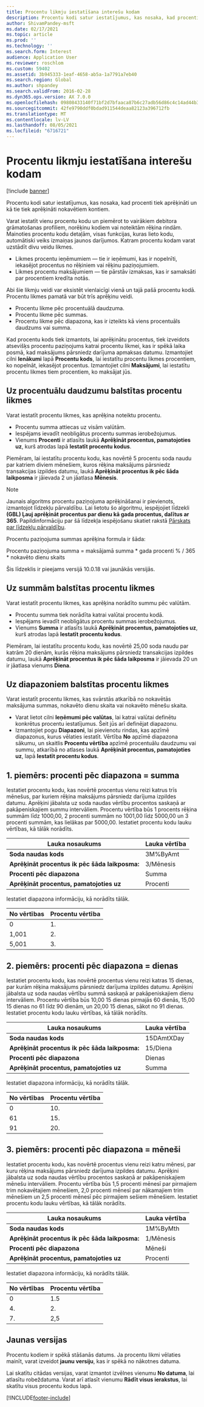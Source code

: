 ```yaml
---
title: Procentu likmju iestatīšana interešu kodam
description: Procentu kodi satur iestatījumus, kas nosaka, kad procenti tiek aprēķināti un kā tie tiek aprēķināti nokavētiem kontiem.
author: ShivamPandey-msft
ms.date: 02/17/2021
ms.topic: article
ms.prod: ''
ms.technology: ''
ms.search.form: Interest
audience: Application User
ms.reviewer: roschlom
ms.custom: 59402
ms.assetid: 3b945333-1eaf-4658-ab5a-1a7791a7eb40
ms.search.region: Global
ms.author: shpandey
ms.search.validFrom: 2016-02-28
ms.dyn365.ops.version: AX 7.0.0
ms.openlocfilehash: 09808433140f71bf2d7bfaaca87b6c27adb56d86c4c14ad44b37592d416fa2b9
ms.sourcegitcommit: 42fe9790ddf0bdad911544deaa82123a396712fb
ms.translationtype: MT
ms.contentlocale: lv-LV
ms.lasthandoff: 08/05/2021
ms.locfileid: "6716721"
---
```

# <a name="set-up-interest-rates-for-an-interest-code"></a>Procentu likmju iestatīšana interešu kodam

[!include [banner](../includes/banner.md)]

Procentu kodi satur iestatījumus, kas nosaka, kad procenti tiek aprēķināti un kā tie tiek aprēķināti nokavētiem kontiem.

Varat iestatīt vienu procentu kodu un piemērot to vairākiem debitora grāmatošanas profiliem, norēķinu kodiem vai noteiktām rēķina rindām. Mainoties procentu kodu detaļām, visas funkcijas, kuras lieto kodu, automātiski veiks izmaiņas jaunos darījumos. Katram procentu kodam varat uzstādīt divu veidu likmes.
-   Likmes procentu ieņēmumiem — tie ir ieņēmumi, kas ir nopelnīti, iekasējot procentus no rēķiniem vai rēķinu paziņojumiem.
-   Likmes procentu maksājumiem — tie pārstāv izmaksas, kas ir samaksāti par procentiem kredīta notās.

Abi šie likmju veidi var eksistēt vienlaicīgi vienā un tajā pašā procentu kodā. Procentu likmes pamatā var būt trīs aprēķinu veidi.
-   Procentu likme pēc procentuālā daudzuma.
-   Procentu likme pēc summas.
-   Procentu likme pēc diapazona, kas ir izteikts kā viens procentuāls daudzums vai summa.

Kad procentu kods tiek izmantots, lai aprēķinātu procentus, tiek izveidots atsevišķs procentu paziņojums katrai procentu likmei, kas ir spēkā laika posmā, kad maksājums pārsniedz darījuma apmaksas datumu. Izmantojiet cilni **Ienākumi** lapā **Procentu kods**, lai iestatītu procentu likmes procentiem, ko nopelnāt, iekasējot procentus. Izmantojiet cilni **Maksājumi**, lai iestatītu procentu likmes tiem procentiem, ko maksājat jūs.

## <a name="interest-rates-based-on-a-percentage"></a>Uz procentuālu daudzumu balstītas procentu likmes
Varat iestatīt procentu likmes, kas aprēķina noteiktu procentu.

- Procentu summa attiecas uz visām valūtām.
- Iespējams ievadīt neobligātus procentu summas ierobežojumus.
- Vienums **Procenti** ir atlasīts laukā **Aprēķināt procentus, pamatojoties uz**, kurš atrodas lapā **Iestatīt procentu kodus**.

Piemēram, lai iestatītu procentu kodu, kas novērtē 5 procentu soda naudu par katriem diviem mēnešiem, kuros rēķina maksājums pārsniedz transakcijas izpildes datumu, laukā **Aprēķināt procentus ik pēc šāda laikposma** ir jāievada 2 un jāatlasa **Mēnesis**.

> [!NOTE] 
> Jaunais algoritms procentu paziņojuma aprēķināšanai ir pievienots, izmantojot līdzekļu pārvaldību. Lai lietotu šo algoritmu, iespējojiet līdzekli **(GBL) Ļauj aprēķināt procentus par dienu kā gada procentus, dalītus ar 365**. Papildinformāciju par šā līdzekļa iespējošanu skatiet rakstā [Pārskats par līdzekļu pārvaldību](../../fin-ops-core/fin-ops/get-started/feature-management/feature-management-overview.md).
> 
> Procentu paziņojuma summas aprēķina formula ir šāda: 
>  
> Procentu paziņojuma summa = maksājamā summa * gada procenti % / 365 * nokavēto dienu skaits
>  
> Šis līdzeklis ir pieejams versijā 10.0.18 vai jaunākās versijās.    
 
## <a name="interest-rates-based-on-amounts"></a>Uz summām balstītas procentu likmes
Varat iestatīt procentu likmes, kas aprēķina norādīto summu pēc valūtām.
- Procentu summa tiek norādīta katrai valūtai procentu kodā.
- Iespējams ievadīt neobligātus procentu summas ierobežojumus.
- Vienums **Summa** ir atlasīts laukā **Aprēķināt procentus, pamatojoties uz**, kurš atrodas lapā **Iestatīt procentu kodus**.

Piemēram, lai iestatītu procentu kodu, kas novērtē 25,00 soda naudu par katrām 20 dienām, kurās rēķina maksājums pārsniedz transakcijas izpildes datumu, laukā **Aprēķināt procentus ik pēc šāda laikposma** ir jāievada 20 un ir jāatlasa vienums **Diena**.

## <a name="interest-rates-based-on-ranges"></a>Uz diapazoniem balstītas procentu likmes
Varat iestatīt procentu likmes, kas svārstās atkarībā no nokavētās maksājuma summas, nokavēto dienu skaita vai nokavēto mēnešu skaita.
-   Varat lietot cilni **Ieņēmumi pēc valūtas**, lai katrai valūtai definētu konkrētus procentu iestatījumus. Šeit jūs arī definējat diapazonu.
-   Izmantojiet pogu **Diapazoni**, lai pievienotu rindas, kas apzīmē diapazonus, kurus vēlaties iestatīt. Vērtība **No** apzīmē diapazona sākumu, un skaitlis **Procentu vērtība** apzīmē procentuālu daudzumu vai summu, atkarībā no atlases laukā **Aprēķināt procentus, pamatojoties uz**, lapā **Iestatīt procentu kodus**.

## <a name="example-1-interest-by-range--amount"></a>1. piemērs: procenti pēc diapazona = summa
Iestatiet procentu kodu, kas novērtē procentus vienu reizi katrus trīs mēnešus, par kuriem rēķina maksājums pārsniedz darījuma izpildes datumu. Aprēķini jābalsta uz soda naudas vērtību procentos saskaņā ar pakāpeniskajiem summu intervāliem. Procentu vērtība būs 1 procents rēķina summām līdz 1000,00, 2 procenti summām no 1001,00 līdz 5000,00 un 3 procenti summām, kas lielākas par 5000,00. Iestatiet procentu kodu lauku vērtības, kā tālāk norādīts.

| **Lauka nosaukums**                  | **Lauka vērtība** |
|---------------------------------|-----------------|
| **Soda naudas kods**               | 3M%ByAmt        |
| **Aprēķināt procentus ik pēc šāda laikposma:**    | 3/Mēnesis         |
| **Procenti pēc diapazona**           | Summa          |
| **Aprēķināt procentus, pamatojoties uz** | Procenti      |

Iestatiet diapazona informāciju, kā norādīts tālāk.

| **No vērtības** | **Procentu vērtība** |
|----------------|--------------------|
| 0              | 1.                  |
| 1,001          | 2.                  |
| 5,001          | 3.                  |


## <a name="example-2-interest-by-range--days"></a>2. piemērs: procenti pēc diapazona = dienas

Iestatiet procentu kodu, kas novērtē procentus vienu reizi katras 15 dienas, par kurām rēķina maksājums pārsniedz darījuma izpildes datumu. Aprēķini jābalsta uz soda naudas vērtību summā saskaņā ar pakāpeniskajiem dienu intervāliem. Procentu vērtība būs 10,00 15 dienas pirmajās 60 dienās, 15,00 15 dienas no 61 līdz 90 dienām, un 20,00 15 dienas, sākot no 91 dienas. Iestatiet procentu kodu lauku vērtības, kā tālāk norādīts.

| **Lauka nosaukums**                  | **Lauka vērtība** |
|---------------------------------|-----------------|
| **Soda naudas kods**               | 15DAmtXDay      |
| **Aprēķināt procentus ik pēc šāda laikposma:**    | 15/Diena          |
| **Procenti pēc diapazona**           | Dienas            |
| **Aprēķināt procentus, pamatojoties uz** | Summa          |

Iestatiet diapazona informāciju, kā norādīts tālāk.

| **No vērtības** | **Procentu vērtība** |
|----------------|--------------------|
| 0              | 10.                 |
| 61             | 15.                 |
| 91             | 20.                 |


## <a name="example-3-interest-by-range--months"></a>3. piemērs: procenti pēc diapazona = mēneši

Iestatiet procentu kodu, kas novērtē procentus vienu reizi katru mēnesi, par kuru rēķina maksājums pārsniedz darījuma izpildes datumu. Aprēķini jābalsta uz soda naudas vērtību procentos saskaņā ar pakāpeniskajiem mēnešu intervāliem. Procentu vērtība būs 1,5 procenti mēnesī par pirmajiem trim nokavētajiem mēnešiem, 2,0 procenti mēnesī par nākamajiem trim mēnešiem un 2,5 procenti mēnesī pēc pirmajiem sešiem mēnešiem. Iestatiet procentu kodu lauku vērtības, kā tālāk norādīts.

| **Lauka nosaukums**                  | **Lauka vērtība** |
|---------------------------------|-----------------|
| **Soda naudas kods**               | 1M%ByMth        |
| **Aprēķināt procentus ik pēc šāda laikposma:**    | 1/Mēnesis         |
| **Procenti pēc diapazona**           | Mēneši          |
| **Aprēķināt procentus, pamatojoties uz** | Procenti      |

Iestatiet diapazona informāciju, kā norādīts tālāk.

| **No vērtības** | **Procentu vērtība** |
|----------------|--------------------|
| 0              | 1.5                |
| 4.              | 2.                  |
| 7.              | 2,5                |

## <a name="new-versions"></a>Jaunas versijas
Procentu kodiem ir spēkā stāšanās datums. Ja procentu likmi vēlaties mainīt, varat izveidot **jaunu versiju**, kas ir spēkā no nākotnes datuma.

Lai skatītu citādas versijas, varat izmantot izvēlnes vienumu **No datuma**, lai atlasītu robeždatuma. Varat arī atlasīt vienumu **Rādīt visus ierakstus**, lai skatītu visus procentu kodus lapā.





[!INCLUDE[footer-include](../../includes/footer-banner.md)]
